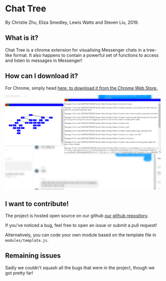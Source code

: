 # Chat Tree
By Christie Zhu, Eliza Smedley, Lewis Watts and Steven Liu, 2019.
## What is it?
Chat Tree is a chrome extension for visualising Messenger chats in a tree-like format. 
It also happens to contain a powerful set of functions to access and listen to messages in Messenger!
## How can I download it?
For Chrome, simply head [here, to download it from the Chrome Web Store.](https://chrome.google.com/webstore/detail/chat-tree/fjejdehlndcmcciepbpielnigfnaefpc) 

![A screenshot of the product.](screenshot.png "This opens little windows on your chat screen.")

## I want to contribute!

The project is hosted open source on our github [our github repository](http://github.com/acenturyandabit/chattree).

If you've noticed a bug, feel free to open an issue or submit a pull request! 

Alternatively, you can code your own module based on the template file in `modules/template.js`.

## Remaining issues
Sadly we couldn't squash all the bugs that were in the project, though we got pretty far!